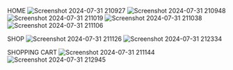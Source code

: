 HOME 
![Screenshot 2024-07-31 210927](https://github.com/user-attachments/assets/51a0d638-eb58-4036-a235-4610166de6eb)
![Screenshot 2024-07-31 210948](https://github.com/user-attachments/assets/0ca9d8a3-af57-46e8-a434-424ed9da05ca)
![Screenshot 2024-07-31 211019](https://github.com/user-attachments/assets/0c8282e0-f10b-4092-b301-128cee8da3fb)
![Screenshot 2024-07-31 211038](https://github.com/user-attachments/assets/6fafee21-d6e6-4a32-b60e-81ac34ceb128)
![Screenshot 2024-07-31 211106](https://github.com/user-attachments/assets/e21a4317-7daf-49a4-9656-863d2dae347a)

SHOP 
![Screenshot 2024-07-31 211126](https://github.com/user-attachments/assets/cf03c572-6a18-4957-8756-cc14c00cbc3d)
![Screenshot 2024-07-31 212334](https://github.com/user-attachments/assets/c06b6259-942c-4d03-8ba0-f87316a2f54b)

SHOPPING CART
![Screenshot 2024-07-31 211144](https://github.com/user-attachments/assets/26a29753-ccf5-4942-9245-9723125d3a36)
![Screenshot 2024-07-31 212945](https://github.com/user-attachments/assets/321b3bce-e6f7-4f66-9cb7-4dbc341f7849)




